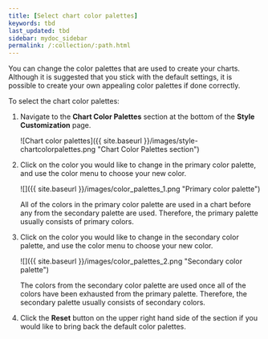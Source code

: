 ```yaml
---
title: [Select chart color palettes]
keywords: tbd
last_updated: tbd
sidebar: mydoc_sidebar
permalink: /:collection/:path.html
---
```

You can change the color palettes that are used to create your charts. Although it is suggested that you stick with the default settings, it is possible to create your own appealing color palettes if done correctly.

To select the chart color palettes:

1. Navigate to the **Chart Color Palettes** section at the bottom of the **Style Customization** page.

    ![Chart color palettes]({{ site.baseurl }}/images/style-chartcolorpalettes.png "Chart Color Palettes section")

2. Click on the color you would like to change in the primary color palette, and use the color menu to choose your new color.

     ![]({{ site.baseurl }}/images/color_palettes_1.png "Primary color palette")

    All of the colors in the primary color palette are used in a chart before any from the secondary palette are used. Therefore, the primary palette usually consists of primary colors.

3. Click on the color you would like to change in the secondary color palette, and use the color menu to choose your new color.

     ![]({{ site.baseurl }}/images/color_palettes_2.png "Secondary color palette")

    The colors from the secondary color palette are used once all of the colors have been exhausted from the primary palette. Therefore, the secondary palette usually consists of secondary colors.

4. Click the **Reset** button on the upper right hand side of the section if you would like to bring back the default color palettes.
